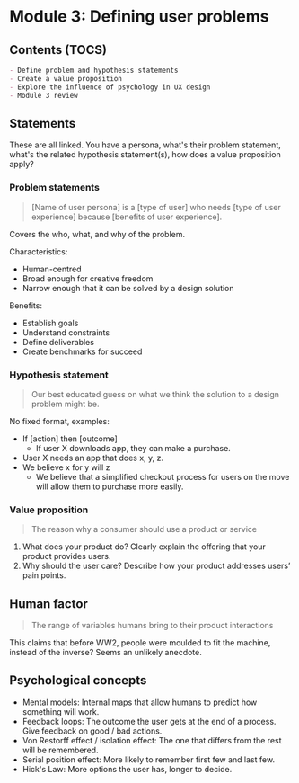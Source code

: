 # Module 3: Defining user problems

## Contents (TOCS)

```md
- Define problem and hypothesis statements
- Create a value proposition
- Explore the influence of psychology in UX design
- Module 3 review
```

## Statements

These are all linked. You have a persona, what's their problem statement, what's the related hypothesis statement(s), how does a value proposition apply?

### Problem statements

> [Name of user persona] is a [type of user] who needs [type of user experience] because [benefits of user experience].

Covers the who, what, and why of the problem.

Characteristics:

- Human-centred
- Broad enough for creative freedom
- Narrow enough that it can be solved by a design solution

Benefits:

- Establish goals
- Understand constraints
- Define deliverables
- Create benchmarks for succeed

### Hypothesis statement

> Our best educated guess on what we think the solution to a design problem might be.

No fixed format, examples:

- If [action] then [outcome]
  - If user X downloads app, they can make a purchase.
- User X needs an app that does x, y, z.
- We believe x for y will z
  - We believe that a simplified checkout process for users on the move will allow them to purchase more easily.

### Value proposition

> The reason why a consumer should use a product or service

1. What does your product do? Clearly explain the offering that your product provides users.
2. Why should the user care? Describe how your product addresses users’ pain points.

## Human factor

> The range of variables humans bring to their product interactions

This claims that before WW2, people were moulded to fit the machine, instead of the inverse? Seems an unlikely anecdote.

## Psychological concepts

- Mental models: Internal maps that allow humans to predict how something will work.
- Feedback loops: The outcome the user gets at the end of a process. Give feedback on good / bad actions.
- Von Restorff effect / isolation effect: The one that differs from the rest will be remembered.
- Serial position effect: More likely to remember first few and last few.
- Hick's Law: More options the user has, longer to decide.
